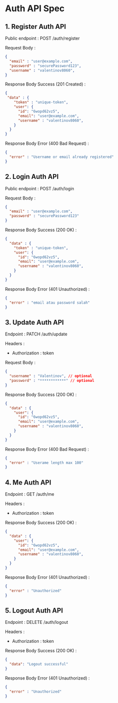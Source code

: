 # Auth API Spec

## 1. Register Auth API

Public endpoint : POST /auth/register

Request Body :
```json
{
  "email" : "user@example.com",
  "password" : "securePassword123",
  "username" : "valentinov8060",
}
```

Response Body Success (201 Created) : 
```json
{
 "data" : {
    "token" : "unique-token",
    "user": {
      "id": "6wopd62vz5",
      "email": "user@example.com",
      "username" : "valentinov8060",
    }
  }
}
```

Response Body Error (400 Bad Request) :
```json
{
  "error" : "Username or email already registered"
}
```

## 2. Login Auth API

Public endpoint : POST /auth/login

Request Body :
```json
{
  "email" : "user@example.com",
  "password" : "securePassword123"
}
```

Response Body Success (200 OK) : 
```json
{
  "data" : {
    "token" : "unique-token",
    "user": {
      "id": "6wopd62vz5",
      "email": "user@example.com",
      "username" : "valentinov8060",
    }
  }
}
```

Response Body Error (401 Unauthorized) :
```json
{
  "error" : "email atau password salah"
}
```

## 3. Update Auth API

Endpoint : PATCH /auth/update

Headers :
- Authorization : token 

Request Body :
```json
{
  "username" : "Valentinov", // optional
  "password" : "************" // optional
}
```

Response Body Success (200 OK) : 
```json
{
  "data" : {
    "user": {
      "id": "6wopd62vz5",
      "email": "user@example.com",
      "username" : "valentinov8060",
    }
  }
}
```

Response Body Error (400 Bad Request) : 
```json
{
  "error" : "Userame length max 100"
}
```

## 4. Me Auth API

Endpoint : GET /auth/me

Headers :
- Authorization : token

Response Body Success (200 OK) :
```json
{
  "data" : {
    "user": {
      "id": "6wopd62vz5",
      "email": "user@example.com",
      "username" : "valentinov8060",
    }
  }
}
```

Response Body Error (401 Unauthorized) : 
```json
{
  "error" : "Unauthorized"
}
```

## 5. Logout Auth API

Endpoint : DELETE /auth/logout 

Headers :
- Authorization : token

Response Body Success (200 OK) : 
```json
{
  "data": "Logout successful"
}
```

Response Body Error (401 Unauthorized) : 
```json
{
  "error" : "Unauthorized"
}
```
